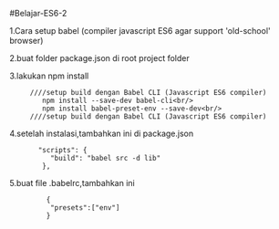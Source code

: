 #Belajar-ES6-2


1.Cara setup babel (compiler javascript ES6 agar support 'old-school' browser)<br/>

2.buat folder package.json di root project folder
       

3.lakukan npm install 
 
         ////setup build dengan Babel CLI (Javascript ES6 compiler)
            npm install --save-dev babel-cli<br/>
            npm install babel-preset-env --save-dev<br/>
         ////setup build dengan Babel CLI (Javascript ES6 compiler)
 
 
4.setelah instalasi,tambahkan ini di package.json<br/>
  ```
         "scripts": {
            "build": "babel src -d lib"
          },
  ```
5.buat file .babelrc,tambahkan ini
  ```
           {
            "presets":["env"]
           }
  ```

